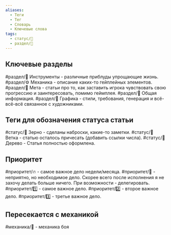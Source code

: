 ```yaml
---
aliases:
  - Теги
  - Тег
  - Словарь
  - Ключевые слова
tags:
  - статус/🌿
  - раздел/🧰
---
```


## Ключевые разделы
#раздел/🧰 Инструменты - различные приблуды упрощающие жизнь.
#раздел/⚙ Механика - описание каких-то гейплейных элементов.
#раздел/🔮 Мета - статьи про то, как заставить игрока чувствовать свою прогрессию и заинтересовать, помимо геймплея.
#раздел/📃 Общая информация.
#раздел/💅  Графика - стили, требования, генерация и всё-всё-всё связанное с художниками.

## Теги для обозначения статуса статьи
#статус/🌱 Зерно - сделаны наброски, какие-то заметки.
#статус/🌿 Ветка - статью осталось причесать (добавить ссылки числа).
#статус/🌳 Дерево - Статья полностью оформлена.

## Приоритет
#приоритет/🔥 - самое важное дело недели/месяца.
#приоритет/🐸 - неприятно, но необходимое дело. Скорее всего после исполнения я не захочу делать больше ничего. При возможности - делегировать.
#приоритет/1️⃣ - самое важное дело.
#приоритет/2️⃣ - второе важное дело.
#приоритет/3️⃣ - третье важное дело.

## Пересекается с механикой
#механика/👦 - механика боя
